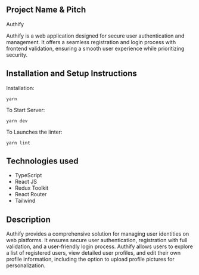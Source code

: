 ## Project Name & Pitch

Authify

Authify is a web application designed for secure user authentication and management. It offers a seamless registration and login process with frontend validation, ensuring a smooth user experience while prioritizing security.

## Installation and Setup Instructions

Installation:

`yarn`

To Start Server:

`yarn dev`

To Launches the linter:

`yarn lint`

## Technologies used

- TypeScript
- React JS
- Redux Toolkit
- React Router
- Tailwind

## Description

Authify provides a comprehensive solution for managing user identities on web platforms. It ensures secure user authentication, registration with full validation, and a user-friendly login process. Authify allows users to explore a list of registered users, view detailed user profiles, and edit their own profile information, including the option to upload profile pictures for personalization.
